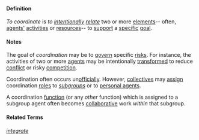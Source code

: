 #### Definition

*To coordinate* is *to [intentionally](https://github.com/gcassel/Modular-Organization-Terminology/blob/master/terms/intend.md) [relate](https://github.com/gcassel/Modular-Organization-Terminology/blob/master/terms/relate.md)* two or more [elements](https://github.com/gcassel/Modular-Organization-Terminology/blob/master/terms/element.md)-- often, [agents'](https://github.com/gcassel/Modular-Organization-Terminology/blob/master/terms/agent.md) [activities](https://github.com/gcassel/Modular-Organization-Terminology/blob/master/terms/activity.md) or [resources](https://github.com/gcassel/Modular-Organization-Terminology/blob/master/terms/resource.md)-- to [support](https://github.com/gcassel/Modular-Organization-Terminology/blob/master/terms/support.md) a [specific](https://github.com/gcassel/Modular-Organization-Terminology/blob/master/terms/specific.md) [goal](https://github.com/gcassel/Modular-Organization-Terminology/blob/master/terms/goal.md). 
 
#### Notes

The goal of *coordination* may be to [govern](https://github.com/gcassel/Modular-Organization-Terminology/blob/master/terms/govern.md) specific [risks](https://github.com/gcassel/Modular-Organization-Terminology/blob/master/terms/risk.md).  For instance, the activities of two or more [agents](https://github.com/gcassel/Modular-Organization-Terminology/blob/master/terms/agent.md) may be intentionally [transformed](https://github.com/gcassel/Modular-Organization-Terminology/blob/master/terms/transform.md) to reduce [conflict](https://github.com/gcassel/Modular-Organization-Terminology/blob/master/terms/conflict.md) or risky [competition](https://github.com/gcassel/Modular-Organization-Terminology/blob/master/terms/compete.md).
 
Coordination often occurs un[officially](https://github.com/gcassel/Modular-Organization-Terminology/blob/master/terms/official.md).  However, [collectives](https://github.com/gcassel/Modular-Organization-Terminology/blob/master/terms/collective.md) may [assign](https://github.com/gcassel/Modular-Organization-Terminology/blob/master/terms/assign.md) coordination [roles](https://github.com/gcassel/Modular-Organization-Terminology/blob/master/terms/role.md) to *[subgroups](https://github.com/gcassel/Modular-Organization-Terminology/blob/master/terms/substructure.md)* or to [personal agents](https://github.com/gcassel/Modular-Organization-Terminology/blob/master/terms/personal-agent.md).  

A coordination [function](https://github.com/gcassel/Modular-Organization-Terminology/blob/master/terms/function.md) (or any *other* function) which is assigned to a subgroup agent often becomes [collaborative](https://github.com/gcassel/Modular-Organization-Terminology/blob/master/terms/collaborate.md) work *within* that subgroup.

#### Related Terms

*[integrate](https://github.com/gcassel/Modular-Organizing-Terminology/tree/master/terms/integrate.md)*
